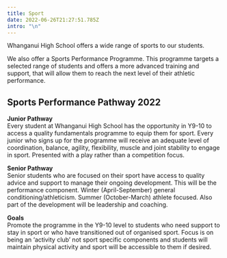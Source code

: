 ```yaml
---
title: Sport
date: 2022-06-26T21:27:51.785Z
intro: "\n"
---
```


Whanganui High School offers a wide range of sports to our students.

We also offer a Sports Performance Programme. This programme targets a selected range of students and offers a more advanced training and support, that will allow them to reach the next level of their athletic performance.

## Sports Performance Pathway 2022

**Junior Pathway**  
Every student at Whanganui High School has the opportunity in Y9-10 to access a quality fundamentals programme to equip them for sport. 
Every junior who signs up for the programme will receive an adequate level of coordination, balance, agility, flexibility, muscle and joint stability to engage in sport. Presented with a play rather than a competition focus.

**Senior Pathway**  
Senior students who are focused on their sport have access to quality advice and support to manage their ongoing development. This will be the performance component. Winter (April-September) general conditioning/athleticism. Summer (October-March) athlete focused. Also part of the development will be leadership and coaching. 

**Goals**  
Promote the programme in the Y9-10 level to students who need support to stay in sport or who have transitioned out of organised sport. Focus is on being an ‘activity club’ not sport specific components and students will maintain physical activity and sport will be accessible to them if desired.  


